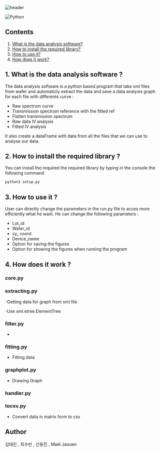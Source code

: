 
![header](https://capsule-render.vercel.app/api?type=rounded&color=gradient&height=150&section=header&text=Data%20analysis%20software&fontSize=75&fontAlignY=55)

<img alt="Python" src ="https://img.shields.io/badge/Python-3776AB.svg?&style=for-the-badge&logo=Python&logoColor=white"/>




## Contents

1. [What is the data analysis software?](#1-what-is-the-data-analysis-software-)
2. [How to install the required library?](#2-how-to-install-the-required-library-)
3. [How to use it?](#3-how-to-use-it-)
4. [How does it work?](#4-how-does-it-work-)


## 1. What is the data analysis software ?
The data analysis software is a python based program that take xml files from wafer and automaticly extract the data and save a data analysis graph for each file with differents curve :

- Raw spectrum curve
- Transmission spectrum reference with the fitted ref
- Flatten transmission spectrum
- Raw data IV analysis
- Fitted IV analysis

It also create a dataFrame with data from all the files that we can use to analyse our data.

## 2. How to install the required library ?

You can install the required the required library by typing in the console the following command 
```bash
python3 setup.py
```

## 3. How to use it ?

User can directly change the parameters in the run.py file to acces more efficiently what he want. He can change the following parameters : 

- Lot_id
- Wafer_id
- xy_ coord
- Device_name
- Option for saving the figures
- Option for showing the figures when running the program

## 4. How does it work ? 
### core.py

### extracting.py

-Getting data for graph from xml file 

-Use xml.etree.ElementTree 

### filter.py

- 

### fitting.py

- Fitting data

### graphplot.py

- Drawing Graph

### handler.py

### tocsv.py

- Convert data in matrix form to csv 
 
 ## Author

 김태인 , 최수빈 , 신용진 , Maël Jaouen
